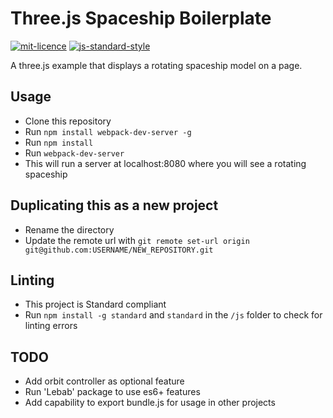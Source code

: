 # Three.js Spaceship Boilerplate

[![mit-licence](http://img.shields.io/:license-mit-blue.svg)](http://opensource.org/licenses/MIT) [![js-standard-style](https://img.shields.io/badge/code%20style-standard-brightgreen.svg?style=flat)](https://github.com/feross/standard)

A three.js example that displays a rotating spaceship model on a page.

## Usage

 - Clone this repository
 - Run `npm install webpack-dev-server -g`
 - Run `npm install`
 - Run `webpack-dev-server`
 - This will run a server at localhost:8080 where you will see a rotating spaceship

## Duplicating this as a new project

- Rename the directory
- Update the remote url with `git remote set-url origin git@github.com:USERNAME/NEW_REPOSITORY.git`

## Linting

- This project is Standard compliant
- Run `npm install -g standard` and `standard` in the `/js` folder to check for linting errors

## TODO

- Add orbit controller as optional feature
- Run 'Lebab' package to use es6+ features
- Add capability to export bundle.js for usage in other projects
